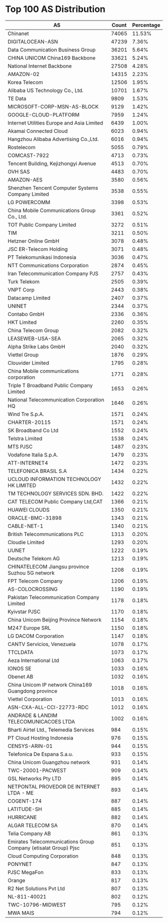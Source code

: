 # Top 100 AS Distribution
| AS | Count | Percentage |
|----|----|----|
| Chinanet | 74065 | 11.53% |
| DIGITALOCEAN-ASN | 47239 | 7.36% |
| Data Communication Business Group | 36201 | 5.64% |
| CHINA UNICOM China169 Backbone | 33621 | 5.24% |
| National Internet Backbone | 27508 | 4.28% |
| AMAZON-02 | 14315 | 2.23% |
| Korea Telecom | 12506 | 1.95% |
| Alibaba US Technology Co., Ltd. | 10701 | 1.67% |
| TE Data | 9809 | 1.53% |
| MICROSOFT-CORP-MSN-AS-BLOCK | 9129 | 1.42% |
| GOOGLE-CLOUD-PLATFORM | 7959 | 1.24% |
| Internet Utilities Europe and Asia Limited | 6439 | 1.00% |
| Akamai Connected Cloud | 6023 | 0.94% |
| Hangzhou Alibaba Advertising Co.,Ltd. | 6016 | 0.94% |
| Rostelecom | 5055 | 0.79% |
| COMCAST-7922 | 4713 | 0.73% |
| Tencent Building, Kejizhongyi Avenue | 4513 | 0.70% |
| OVH SAS | 4483 | 0.70% |
| AMAZON-AES | 3580 | 0.56% |
| Shenzhen Tencent Computer Systems Company Limited | 3538 | 0.55% |
| LG POWERCOMM | 3398 | 0.53% |
| China Mobile Communications Group Co., Ltd. | 3361 | 0.52% |
| TOT Public Company Limited | 3272 | 0.51% |
| TIM | 3211 | 0.50% |
| Hetzner Online GmbH | 3078 | 0.48% |
| JSC ER-Telecom Holding | 3071 | 0.48% |
| PT Telekomunikasi Indonesia | 3036 | 0.47% |
| NTT Communications Corporation | 2874 | 0.45% |
| Iran Telecommunication Company PJS | 2757 | 0.43% |
| Turk Telekom | 2505 | 0.39% |
| VNPT Corp | 2443 | 0.38% |
| Datacamp Limited | 2407 | 0.37% |
| UNINET | 2344 | 0.37% |
| Contabo GmbH | 2336 | 0.36% |
| HKT Limited | 2260 | 0.35% |
| China Telecom Group | 2082 | 0.32% |
| LEASEWEB-USA-SEA | 2065 | 0.32% |
| Alpha Strike Labs GmbH | 2040 | 0.32% |
| Viettel Group | 1876 | 0.29% |
| Clouvider Limited | 1795 | 0.28% |
| China Mobile communications corporation | 1771 | 0.28% |
| Triple T Broadband Public Company Limited | 1653 | 0.26% |
| National Telecommunication Corporation HQ | 1646 | 0.26% |
| Wind Tre S.p.A. | 1571 | 0.24% |
| CHARTER-20115 | 1571 | 0.24% |
| SK Broadband Co Ltd | 1552 | 0.24% |
| Telstra Limited | 1538 | 0.24% |
| MTS PJSC | 1487 | 0.23% |
| Vodafone Italia S.p.A. | 1479 | 0.23% |
| ATT-INTERNET4 | 1472 | 0.23% |
| TELEFONICA BRASIL S.A | 1434 | 0.22% |
| UCLOUD INFORMATION TECHNOLOGY HK LIMITED | 1432 | 0.22% |
| TM TECHNOLOGY SERVICES SDN. BHD. | 1422 | 0.22% |
| CAT TELECOM Public Company Ltd,CAT | 1366 | 0.21% |
| HUAWEI CLOUDS | 1350 | 0.21% |
| ORACLE-BMC-31898 | 1343 | 0.21% |
| CABLE-NET-1 | 1340 | 0.21% |
| British Telecommunications PLC | 1313 | 0.20% |
| Cloudie Limited | 1293 | 0.20% |
| UUNET | 1222 | 0.19% |
| Deutsche Telekom AG | 1213 | 0.19% |
| CHINATELECOM Jiangsu province Suzhou 5G network | 1208 | 0.19% |
| FPT Telecom Company | 1206 | 0.19% |
| AS-COLOCROSSING | 1190 | 0.19% |
| Pakistan Telecommunication Company Limited | 1178 | 0.18% |
| Kyivstar PJSC | 1170 | 0.18% |
| China Unicom Beijing Province Network | 1154 | 0.18% |
| M247 Europe SRL | 1150 | 0.18% |
| LG DACOM Corporation | 1147 | 0.18% |
| CANTV Servicios, Venezuela | 1078 | 0.17% |
| TTCLDATA | 1073 | 0.17% |
| Aeza International Ltd | 1063 | 0.17% |
| IONOS SE | 1033 | 0.16% |
| Obenet AB | 1032 | 0.16% |
| China Unicom IP network China169 Guangdong province | 1018 | 0.16% |
| Viettel Corporation | 1013 | 0.16% |
| ASN-CXA-ALL-CCI-22773-RDC | 1012 | 0.16% |
| ANDRADE & LANDIM TELECOMUNICACOES LTDA | 1002 | 0.16% |
| Bharti Airtel Ltd., Telemedia Services | 984 | 0.15% |
| PT Cloud Hosting Indonesia | 976 | 0.15% |
| CENSYS-ARIN-01 | 944 | 0.15% |
| Telefonica De Espana S.a.u. | 933 | 0.15% |
| China Unicom Guangzhou network | 931 | 0.14% |
| TWC-20001-PACWEST | 909 | 0.14% |
| GSL Networks Pty LTD | 895 | 0.14% |
| NETPONTAL PROVEDOR DE INTERNET LTDA - ME | 893 | 0.14% |
| COGENT-174 | 887 | 0.14% |
| LATITUDE-SH | 885 | 0.14% |
| HURRICANE | 882 | 0.14% |
| ALGAR TELECOM SA | 870 | 0.14% |
| Telia Company AB | 861 | 0.13% |
| Emirates Telecommunications Group Company (etisalat Group) Pjsc | 851 | 0.13% |
| Cloud Computing Corporation | 848 | 0.13% |
| PONYNET | 847 | 0.13% |
| PJSC MegaFon | 833 | 0.13% |
| Orange | 817 | 0.13% |
| R2 Net Solutions Pvt Ltd | 807 | 0.13% |
| NL-811-40021 | 802 | 0.12% |
| TWC-10796-MIDWEST | 795 | 0.12% |
| MWA MAIS | 794 | 0.12% |
